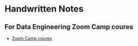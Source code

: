 
# Handwritten Notes 
## For Data Engineering Zoom Camp coures 
* [ Zoom Camp coures ](https://github.com/DataTalksClub/data-engineering-zoomcamp)

